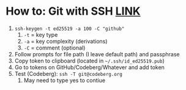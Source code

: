 # How to: Git with SSH [LINK](https://docs.codeberg.org/security/ssh-key/)

1. `ssh-keygen -t ed25519 -a 100 -C "github"`
   1. `-t` = key type
   2. `-a` = key complexity (derivations)
   3. `-C` = comment (optional)
2. Follow prompts for file path (I leave default path) and passphrase
3. Copy token to clipboard (located in `~/.ssh/id_ed25519.pub`)
4. Go to tokens on GitHub/Codeberg/Whatever and add token
5. Test (Codeberg): `ssh -T git@codeberg.org`
   1. May need to type yes to contiue
